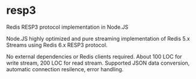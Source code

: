 # resp3
Redis RESP3 protocol implementation in Node.JS

Node.JS highly optimized and pure streaming implementation of Redis 5.x Streams using Redis 6.x RESP3 protocol.

No external dependencies or Redis clients required. About 100 LOC for write stream, 200 LOC for read stream. 
Supported JSON data conversion, automatic connection resilence, error handling.
